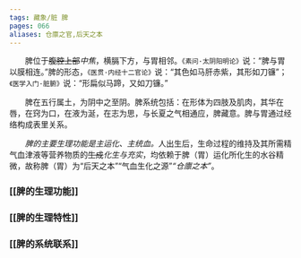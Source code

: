 ```yaml
---
tags: 藏象/脏 脾
pages: 066
aliases: 仓廪之官,后天之本
---
```

&emsp;&emsp;脾位于~~腹腔上部~~<dfn>中焦</dfn>，横膈下方，与胃相邻。`《素问·太阴阳明论》`说：“脾与胃以膜相连。”脾的形态，`《医贯·内经十二官论》`说：“其色如马肝赤紫，其形如刀镰”；`《医学入门·脏腑》`说：“形扁似马蹄，又如刀镰。”

&emsp;&emsp;脾在五行属土，为阴中之至阴。脾系统包括：在形体为四肢及肌肉，其华在唇，在窍为口，在液为涎，在志为思，与长夏之气相通应，脾藏意。脾与胃通过经络构成表里关系。

&emsp;&emsp;<dfn>脾的主要生理功能是主运化、主统血。</dfn>人出生后，生命过程的维持及其所需精气血津液等营养物质的~~生成~~<dfn>化生与充实</dfn>，均依赖于脾（胃）运化所化生的水谷精微，故称脾（胃）为“后天之本”“气血生化之源”<dfn>“仓廪之本”</dfn>。

### [[脾的生理功能]]
### [[脾的生理特性]]
### [[脾的系统联系]]
